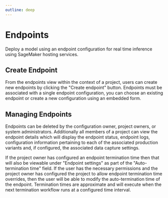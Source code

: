 ```yaml
---
outline: deep
---
```


# Endpoints
Deploy a model using an endpoint configuration for real time inference using SageMaker hosting services.

## Create Endpoint
From the endpoints view within the context of a project, users can create new endpoints by clicking
the "Create endpoint" button. Endpoints must be associated with a single endpoint configuration, you
can choose an existing endpoint or create a new configuration using an embedded form.

## Managing Endpoints
Endpoints can be deleted by the configuration owner, project owners, or system administrators.
Additionally all members of a project can view the endpoint details which will display the endpoint
status, endpoint logs, configuration information pertaining to each of the associated production variants
and, if configured, the associated data capture settings.

If the project owner has configured an endpoint termination time then that will also be viewable under "Endpoint settings" as part of the "Auto-termination time" field. If the user has the necessary permissions and the project owner has configured the project to allow endpoint termination time overrides, then the user will be able to modify the auto-termination time of the endpoint. Termination times are approximate and will execute when the next termination workflow runs at a configured time interval.